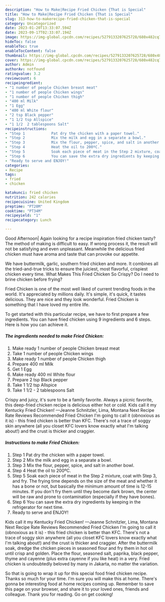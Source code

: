 ```yaml
---
description: "How to Make|Recipe Fried Chicken {That is Special"
title: "How to Make|Recipe Fried Chicken {That is Special"
slug: 313-how-to-makerecipe-fried-chicken-that-is-special
category: Uncategorized
date: 2023-01-20T13:33:07.594Z
date: 2023-09-17T02:33:07.194Z
image: https://img-global.cpcdn.com/recipes/5279133207625728/680x482cq70/fried-chicken-recipe-main-photo.jpg
hideToc: false
enableToc: true
enableTocContent: false
thumbnail: https://img-global.cpcdn.com/recipes/5279133207625728/680x482cq70/fried-chicken-recipe-main-photo.jpg
cover: https://img-global.cpcdn.com/recipes/5279133207625728/680x482cq70/fried-chicken-recipe-main-photo.jpg
author: Admin
authorAv: notfound
ratingvalue: 3.2
reviewcount: 6
recipeingredient:
- "1 number of people Chicken breast meat"
- "1 number of people Chicken wings"
- "1 number of people Chicken thigh"
- "400 ml Milk"
- "1 Egg"
- "400 ml White flour"
- "2 tsp Black pepper"
- "1 1/2 tsp Allspice"
- "1 1/2  2 tablespoons Salt"
recipeinstructions:
- "Step 1            Pat dry the chicken with a paper towel."
- "Step 2            Mix the milk and egg in a separate a bowl."
- "Step 3            Mix the flour, pepper, spice, and salt in another bowl."
- "Step 4            Heat the oil to 200ºC."
- "Step 5            Soak each piece of meat in the Step 2 mixture, coat with Step 3, and fry. The frying time depends on the size of the meat and whether it has a bone or not, but basically the minimum amount of time is 12-15 minutes. If you don&#39;t fry them until they become dark brown, the center will be raw and prone to contamination (especially if they have bones)."
- "Step 6            You can save the extra dry ingredients by keeping in the refrigerator for next time."
- "Ready to serve and ENJOY!"
categories:
- Recipe
tags:
- fried
- chicken

katakunci: fried chicken 
nutrition: 242 calories
recipecuisine: United Kingdom
preptime: "PT20M"
cooktime: "PT34M"
recipeyield: "1"
recipecategory: Lunch

---
```



Good Afternoon| Again looking for a recipe inspiration fried chicken tasty? The method of making is difficult to easy. If wrong process it, the result will not be satisfying and even unpleasant. Meanwhile the delicious fried chicken must have aroma and taste that can provoke our appetite.





We have buttermilk, garlic, southern fried chicken and more. It combines all the tried-and-true tricks to ensure the juiciest, most flavorful, crispiest chicken every time. What Makes This Fried Chicken So Crispy? Do I need to brine chicken before frying?

Fried Chicken is one of the most well liked of current trending foods in the world. It's appreciated by millions daily. It's simple, it's quick, it tastes delicious. They are nice and they look wonderful. Fried Chicken is something that I have loved my entire life.


To get started with this particular recipe, we have to first prepare a few ingredients. You can have fried chicken using 9 ingredients and 6 steps. Here is how you can achieve it.

<!--inarticleads1-->

##### The ingredients needed to make Fried Chicken:

1. Make ready 1 number of people Chicken breast meat
1. Take 1 number of people Chicken wings
1. Make ready 1 number of people Chicken thigh
1. Prepare 400 ml Milk
1. Get 1 Egg
1. Make ready 400 ml White flour
1. Prepare 2 tsp Black pepper
1. Take 1 1/2 tsp Allspice
1. Take 1 1/2 - 2 tablespoons Salt


Crispy and juicy, it&#39;s sure to be a family favorite. Always a picnic favorite, this deep-fried chicken recipe is delicious either hot or cold. Kids call it my Kentucky Fried Chicken! —Jeanne Schnitzler, Lima, Montana Next Recipe Rate Reviews Recommended Fried Chicken I&#39;m going to call it (obnoxious as it is) - this fried chicken is better than KFC. There&#39;s not a trace of soggy skin anywhere (all you closet KFC lovers know exactly what I&#39;m talking about!) and the crust is thicker and craggier. 

<!--inarticleads2-->

##### Instructions to make Fried Chicken:

1. Step 1            Pat dry the chicken with a paper towel.
1. Step 2            Mix the milk and egg in a separate a bowl.
1. Step 3            Mix the flour, pepper, spice, and salt in another bowl.
1. Step 4            Heat the oil to 200ºC.
1. Step 5            Soak each piece of meat in the Step 2 mixture, coat with Step 3, and fry. The frying time depends on the size of the meat and whether it has a bone or not, but basically the minimum amount of time is 12-15 minutes. If you don&#39;t fry them until they become dark brown, the center will be raw and prone to contamination (especially if they have bones).
1. Step 6            You can save the extra dry ingredients by keeping in the refrigerator for next time.
1. Ready to serve and ENJOY!

Kids call it my Kentucky Fried Chicken! —Jeanne Schnitzler, Lima, Montana Next Recipe Rate Reviews Recommended Fried Chicken I&#39;m going to call it (obnoxious as it is) - this fried chicken is better than KFC. There&#39;s not a trace of soggy skin anywhere (all you closet KFC lovers know exactly what I&#39;m talking about!) and the crust is thicker and craggier. After the buttermilk soak, dredge the chicken pieces in seasoned flour and fry them in hot oil until crisp and golden. Place the flour, seasoned salt, paprika, black pepper, thyme and cayenne (plus extra cayenne if you like heat) in a very. Fried chicken is undoubtedly beloved by many in Jakarta, no matter the variation. 

So that is going to wrap it up for this special food fried chicken recipe. Thanks so much for your time. I'm sure you will make this at home. There's gonna be interesting food at home recipes coming up. Remember to save this page on your browser, and share it to your loved ones, friends and colleague. Thank you for reading. Go on get cooking!
